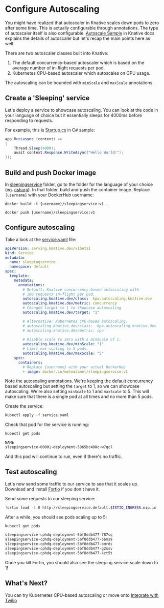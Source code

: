 # Configure Autoscaling

You might have realized that autoscaler in Knative scales down pods to zero after some time. This is actually configurable through annotations. The type of autoscaler itself is also configurable. [Autoscale Sample](https://knative.dev/docs/serving/samples/autoscale-go/index.html) in Knative docs explains the details of autoscaler but let's recap the main points here as well.

There are two autoscaler classes built into Knative: 
1. The default concurrency-based autoscaler which is based on the average number of in-flight requests per pod. 
2. Kubernetes CPU-based autoscaler which autoscales on CPU usage. 

The autoscaling can be bounded with `minScale` and `maxScale` annotations.  

## Create a 'Sleeping' service

Let's deploy a service to showcase autoscaling. You can look at the code in your language of choice but it essentially sleeps for 4000ms before responding to requests. 

For example, this is [Startup.cs](../serving/sleepingservice/csharp/Startup.cs) in C# sample:

```csharp
app.Run(async (context) =>
{
    Thread.Sleep(4000);
    await context.Response.WriteAsync("Hello World!");
});
```
## Build and push Docker image

In [sleepingservice](../serving/sleepingservice/) folder, go to the folder for the language of your choice (eg. [csharp](../serving/sleepingservice/csharp/)). In that folder, build and push the container image. Replace `{username}` with your DockerHub username:

```docker
docker build -t {username}/sleepingservice:v1 .

docker push {username}/sleepingservice:v1
```

## Configure autoscaling 

Take a look at the [service.yaml](../serving/sleepingservice/service.yaml) file:

```yaml
apiVersion: serving.knative.dev/v1beta1
kind: Service
metadata:
  name: sleepingservice
  namespace: default
spec:
  template:
    metadata:
      annotations:
        # Default: Knative concurrency-based autoscaling with 
        # 100 requests in-flight per pod.
        autoscaling.knative.dev/class:  kpa.autoscaling.knative.dev
        autoscaling.knative.dev/metric: concurrency
        # Changed target to 1 to showcase autoscaling
        autoscaling.knative.dev/target: "1"

        # Alternative: Kubernetes CPU-based autoscaling.
        # autoscaling.knative.dev/class:  hpa.autoscaling.knative.dev
        # autoscaling.knative.dev/metric: cpu
        
        # Disable scale to zero with a minScale of 1.
        autoscaling.knative.dev/minScale: "1"
        # Limit max scaling to 5 pods.
        autoscaling.knative.dev/maxScale: "5"
    spec:
      containers:
        # Replace {username} with your actual DockerHub
        - image: docker.io/meteatamel/sleepingservice:v1
```

Note the autoscaling annotations. We're keeping the default concurrency based autoscaling but setting the `target` to 1, so we can showcase autoscaling. We're also setting `minScale` to 1 and `maxScale` to 5. This will make sure that there is a single pod at all times and no more than 5 pods.

Create the service:

```bash
kubectl apply -f service.yaml
```

Check that pod for the service is running:

```bash
kubectl get pods

NAME
sleepingservice-00001-deployment-5865bc498c-w7qc7      
```
And this pod will continue to run, even if there's no traffic. 

## Test autoscaling 

Let's now send some traffic to our service to see that it scales up. Download and install [Fortio](https://github.com/fortio/fortio) if you don't have it. 

Send some requests to our sleeping service:

```bash
fortio load -t 0 http://sleepingservice.default.$ISTIO_INGRESS.nip.io
```
After a while, you should see pods scaling up to 5:

```bash
kubectl get pods 

sleepingservice-cphdq-deployment-5bf8ddb477-787sq  
sleepingservice-cphdq-deployment-5bf8ddb477-b6ms9  
sleepingservice-cphdq-deployment-5bf8ddb477-bmrds  
sleepingservice-cphdq-deployment-5bf8ddb477-g2ssv  
sleepingservice-cphdq-deployment-5bf8ddb477-kzt5t  
```
Once you kill Fortio, you should also see the sleeping service scale down to 1! 

## What's Next?
You can try Kubernetes CPU-based autoscaling or move onto [Integrate with Twilio](06-twiliointegration.md)